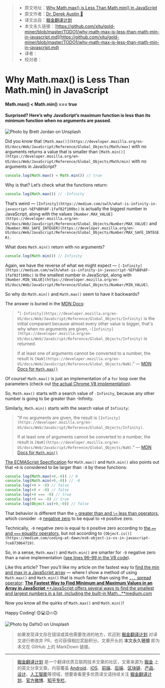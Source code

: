 > * 原文地址：[Why Math.max() is Less Than Math.min() in JavaScript](https://levelup.gitconnected.com/why-math-max-is-less-than-math-min-in-javascript-7aaf2c39ee36)
> * 原文作者：[Dr. Derek Austin 🥳](https://medium.com/@derek_develops)
> * 译文出自：[掘金翻译计划](https://github.com/xitu/gold-miner)
> * 本文永久链接：[https://github.com/xitu/gold-miner/blob/master/TODO1/why-math-max-is-less-than-math-min-in-javascript.md](https://github.com/xitu/gold-miner/blob/master/TODO1/why-math-max-is-less-than-math-min-in-javascript.md)
> * 译者：
> * 校对者：

# Why Math.max() is Less Than Math.min() in JavaScript

#### Math.max() \< Math.min() === true

#### Surprised? Here’s why JavaScript’s maximum function is less than its minimum function when no arguments are passed.

![Photo by [Brett Jordan](https://unsplash.com/@brett_jordan?utm_source=medium&utm_medium=referral) on [Unsplash](https://unsplash.com?utm_source=medium&utm_medium=referral)](https://cdn-images-1.medium.com/max/9196/0*NqSH9Eveu-3BTQ2V)

Did you know that `[Math.max()](https://developer.mozilla.org/en-US/docs/Web/JavaScript/Reference/Global_Objects/Math/max)` with no arguments returns a value that is smaller than `[Math.min()](https://developer.mozilla.org/en-US/docs/Web/JavaScript/Reference/Global_Objects/Math/min)` with no arguments in JavaScript?

```JavaScript
console.log(Math.max() < Math.min()) // true
```

Why is that? Let’s check what the functions return:

```JavaScript
console.log(Math.max()) // -Infinity
```

That’s weird — `[Infinity](https://medium.com/swlh/what-is-infinity-in-javascript-%EF%B8%8F-1faf82f100bc)` is actually the biggest number in JavaScript, along with the values `[Number.MAX_VALUE](https://developer.mozilla.org/en-US/docs/Web/JavaScript/Reference/Global_Objects/Number/MAX_VALUE)` and `[Number.MAX_SAFE_INTEGER](https://developer.mozilla.org/en-US/docs/Web/JavaScript/Reference/Global_Objects/Number/MAX_SAFE_INTEGER)`.

What does `Math.min()` return with no arguments?

```JavaScript
console.log(Math.min()) // Infinity
```

Again, we have the reverse of what we might expect — `[-Infinity](https://medium.com/swlh/what-is-infinity-in-javascript-%EF%B8%8F-1faf82f100bc)` is the smallest number in JavaScript, along with `[Number.MIN_VALUE](https://developer.mozilla.org/en-US/docs/Web/JavaScript/Reference/Global_Objects/Number/MIN_VALUE)`.

So why do `Math.min()` and `Math.max()` seem to have it backwards?

The answer is buried in the [MDN Docs](https://developer.mozilla.org/en-US/docs/Web/JavaScript/Reference/Global_Objects/Math/max#Description):

> “`[-Infinity](https://developer.mozilla.org/en-US/docs/Web/JavaScript/Reference/Global_Objects/Infinity)` is the initial comparant because almost every other value is bigger, that's why when no arguments are given, -`[Infinity](https://developer.mozilla.org/en-US/docs/Web/JavaScript/Reference/Global_Objects/Infinity)` is returned.
>
> If at least one of arguments cannot be converted to a number, the result is `[NaN](https://developer.mozilla.org/en-US/docs/Web/JavaScript/Reference/Global_Objects/NaN)`.” — [MDN Docs for `Math.max()`](https://developer.mozilla.org/en-US/docs/Web/JavaScript/Reference/Global_Objects/Math/max#Description)

Of course! `Math.max()` is just an implementation of a `for` loop over the parameters (check out [the actual Chrome V8 implementation](https://github.com/v8/v8/blob/cd81dd6d740ff82a1abbc68615e8769bd467f91e/src/js/math.js#L77-L102)).

So, `Math.max()` starts with a search value of `-Infinity`, because any other number is going to be greater than -Infinity.

Similarly, `Math.min()` starts with the search value of `Infinity`:

> “If no arguments are given, the result is `[Infinity](https://developer.mozilla.org/en-US/docs/Web/JavaScript/Reference/Global_Objects/Infinity)`.
>
> If at least one of arguments cannot be converted to a number, the result is `[NaN](https://developer.mozilla.org/en-US/docs/Web/JavaScript/Reference/Global_Objects/NaN)`.” — [MDN Docs for `Math.min()`](https://developer.mozilla.org/en-US/docs/Web/JavaScript/Reference/Global_Objects/Math/min#Description)

[The ECMAScript Specification](https://www.ecma-international.org/ecma-262/10.0/index.html#sec-math.max) for `Math.max()` and `Math.min()` also points out that `+0` is considered to be larger than `-0` by these functions:

```JavaScript
console.log(Math.max(+0,-0)) // 0
console.log(Math.min(+0,-0)) // -0
console.log(+0 > -0) // false
console.log(+0 > -0) // false
console.log(+0 === -0) // true
console.log(+0 == -0) // true
console.log(Object.is(+0,-0)) // false
```

That behavior is different than the [`>` greater than and `\<` less than operators](https://developer.mozilla.org/en-US/docs/Web/JavaScript/Reference/Operators/Comparison_Operators#Relational_operators), which consider `-0` [negative zero](https://medium.com/coding-at-dawn/is-negative-zero-0-a-number-in-javascript-c62739f80114) to be equal to `+0` positive zero.

Technically, `-0` negative zero is equal to `0` positive zero according to [the `==` and `===` equality operators,](https://medium.com/better-programming/making-sense-of-vs-in-javascript-f9dbbc6352e3) but not according to `[Object.is()](https://medium.com/coding-at-dawn/es6-object-is-vs-in-javascript-7ce873064719)`.

So, in a sense, `Math.max()` and `Math.min()` are smarter for `-0` negative zero than a naive implementation ([see lines 96–99 in the V8 code](https://developer.mozilla.org/en-US/docs/Web/JavaScript/Reference/Operators/Comparison_Operators#Relational_operators)).

Like this article? Then you’ll like my article on the fastest way to [find the min and max in a JavaScript array](https://medium.com/coding-at-dawn/the-fastest-way-to-find-minimum-and-maximum-values-in-an-array-in-javascript-2511115f8621) — where I show a method of using `Math.max()` and `Math.min()` that is much faster than using the [`...` spread operator](https://medium.com/coding-at-dawn/how-to-use-the-spread-operator-in-javascript-b9e4a8b06fab):
[**The Fastest Way to Find Minimum and Maximum Values in an Array in JavaScript**
**JavaScript offers several ways to find the smallest and largest numbers in a list, including the built-in Math…**medium.com](https://medium.com/coding-at-dawn/the-fastest-way-to-find-minimum-and-maximum-values-in-an-array-in-javascript-2511115f8621)

Now you know all the quirks of `Math.max()` and `Math.min()`!

Happy Coding! 😊💻😉🔥🙃

![Photo by [DaYsO](https://unsplash.com/@dayso?utm_source=medium&utm_medium=referral) on [Unsplash](https://unsplash.com?utm_source=medium&utm_medium=referral)](https://cdn-images-1.medium.com/max/6098/0*4LIUeFlJirUg9atL)

> 如果发现译文存在错误或其他需要改进的地方，欢迎到 [掘金翻译计划](https://github.com/xitu/gold-miner) 对译文进行修改并 PR，也可获得相应奖励积分。文章开头的 **本文永久链接** 即为本文在 GitHub 上的 MarkDown 链接。

---

> [掘金翻译计划](https://github.com/xitu/gold-miner) 是一个翻译优质互联网技术文章的社区，文章来源为 [掘金](https://juejin.im) 上的英文分享文章。内容覆盖 [Android](https://github.com/xitu/gold-miner#android)、[iOS](https://github.com/xitu/gold-miner#ios)、[前端](https://github.com/xitu/gold-miner#前端)、[后端](https://github.com/xitu/gold-miner#后端)、[区块链](https://github.com/xitu/gold-miner#区块链)、[产品](https://github.com/xitu/gold-miner#产品)、[设计](https://github.com/xitu/gold-miner#设计)、[人工智能](https://github.com/xitu/gold-miner#人工智能)等领域，想要查看更多优质译文请持续关注 [掘金翻译计划](https://github.com/xitu/gold-miner)、[官方微博](http://weibo.com/juejinfanyi)、[知乎专栏](https://zhuanlan.zhihu.com/juejinfanyi)。
